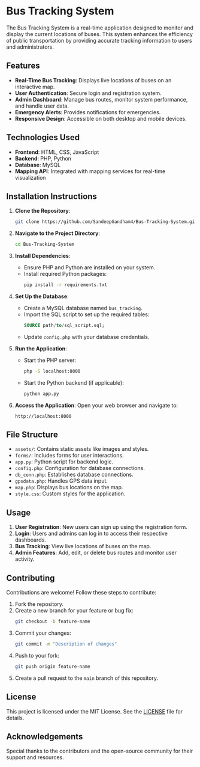# Bus Tracking System

The Bus Tracking System is a real-time application designed to monitor and display the current locations of buses. This system enhances the efficiency of public transportation by providing accurate tracking information to users and administrators.

## Features

- **Real-Time Bus Tracking**: Displays live locations of buses on an interactive map.
- **User Authentication**: Secure login and registration system.
- **Admin Dashboard**: Manage bus routes, monitor system performance, and handle user data.
- **Emergency Alerts**: Provides notifications for emergencies.
- **Responsive Design**: Accessible on both desktop and mobile devices.

## Technologies Used

- **Frontend**: HTML, CSS, JavaScript
- **Backend**: PHP, Python
- **Database**: MySQL
- **Mapping API**: Integrated with mapping services for real-time visualization

## Installation Instructions

1. **Clone the Repository**:
   ```bash
   git clone https://github.com/SandeepGandham4/Bus-Tracking-System.git
   ```
2. **Navigate to the Project Directory**:
   ```bash
   cd Bus-Tracking-System
   ```
3. **Install Dependencies**:
   - Ensure PHP and Python are installed on your system.
   - Install required Python packages:
     ```bash
     pip install -r requirements.txt
     ```
4. **Set Up the Database**:
   - Create a MySQL database named `bus_tracking`.
   - Import the SQL script to set up the required tables:
     ```sql
     SOURCE path/to/sql_script.sql;
     ```
   - Update `config.php` with your database credentials.

5. **Run the Application**:
   - Start the PHP server:
     ```bash
     php -S localhost:8000
     ```
   - Start the Python backend (if applicable):
     ```bash
     python app.py
     ```

6. **Access the Application**:
   Open your web browser and navigate to:
   ```
   http://localhost:8000
   ```

## File Structure

- `assets/`: Contains static assets like images and styles.
- `forms/`: Includes forms for user interactions.
- `app.py`: Python script for backend logic.
- `config.php`: Configuration for database connections.
- `db_conn.php`: Establishes database connections.
- `gpsdata.php`: Handles GPS data input.
- `map.php`: Displays bus locations on the map.
- `style.css`: Custom styles for the application.

## Usage

1. **User Registration**: New users can sign up using the registration form.
2. **Login**: Users and admins can log in to access their respective dashboards.
3. **Bus Tracking**: View live locations of buses on the map.
4. **Admin Features**: Add, edit, or delete bus routes and monitor user activity.

## Contributing

Contributions are welcome! Follow these steps to contribute:

1. Fork the repository.
2. Create a new branch for your feature or bug fix:
   ```bash
   git checkout -b feature-name
   ```
3. Commit your changes:
   ```bash
   git commit -m "Description of changes"
   ```
4. Push to your fork:
   ```bash
   git push origin feature-name
   ```
5. Create a pull request to the `main` branch of this repository.

## License

This project is licensed under the MIT License. See the [LICENSE](LICENSE) file for details.

## Acknowledgements

Special thanks to the contributors and the open-source community for their support and resources.

